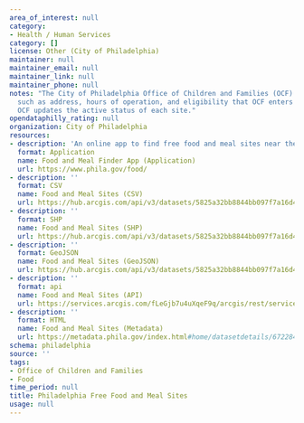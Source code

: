 ```yaml
---
area_of_interest: null
category:
- Health / Human Services
category: []
license: Other (City of Philadelphia)
maintainer: null
maintainer_email: null
maintainer_link: null
maintainer_phone: null
notes: "The City of Philadelphia Office of Children and Families (OCF) partners with local food banks to find locations in the city for meal sites. The food banks provide information
  such as address, hours of operation, and eligibility that OCF enters to feed the meal site finder application. As needed,
  OCF updates the active status of each site."
opendataphilly_rating: null
organization: City of Philadelphia
resources:
- description: 'An online app to find free food and meal sites near the address you enter.'
  format: Application
  name: Food and Meal Finder App (Application)
  url: https://www.phila.gov/food/
- description: ''
  format: CSV
  name: Food and Meal Sites (CSV)
  url: https://hub.arcgis.com/api/v3/datasets/5825a32bb8844bb097f7a16d4fbf4f23_0/downloads/data?format=csv&spatialRefId=3857&where=1%3D1
- description: ''
  format: SHP
  name: Food and Meal Sites (SHP)
  url: https://hub.arcgis.com/api/v3/datasets/5825a32bb8844bb097f7a16d4fbf4f23_0/downloads/data?format=shp&spatialRefId=3857&where=1%3D1
- description: ''
  format: GeoJSON
  name: Food and Meal Sites (GeoJSON)
  url: https://hub.arcgis.com/api/v3/datasets/5825a32bb8844bb097f7a16d4fbf4f23_0/downloads/data?format=geojson&spatialRefId=4326&where=1%3D1
- description: ''
  format: api
  name: Food and Meal Sites (API)
  url: https://services.arcgis.com/fLeGjb7u4uXqeF9q/arcgis/rest/services/free_meal_sites/FeatureServer/0/query?outFields=*&where=1%3D1
- description: ''
  format: HTML
  name: Food and Meal Sites (Metadata)
  url: https://metadata.phila.gov/index.html#home/datasetdetails/67228437020f2e02bd334618/representationdetails/67228438020f2e02bd334692/?view_287_per_page=100&view_287_page=1
schema: philadelphia
source: ''
tags:
- Office of Children and Families
- Food
time_period: null
title: Philadelphia Free Food and Meal Sites
usage: null
---
```

